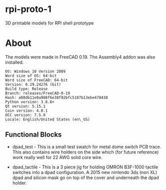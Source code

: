 # rpi-proto-1
3D printable models for RPI shell prototype

# About

The models were made in FreeCAD 0.19. The Assembly4 addon was also installed.

```
OS: Windows 10 Version 2009
Word size of OS: 64-bit
Word size of FreeCAD: 64-bit
Version: 0.19.24276 (Git)
Build type: Release
Branch: releases/FreeCAD-0-19
Hash: a88db11e0a908f6e38f92bfc5187b13ebe470438
Python version: 3.8.6+
Qt version: 5.15.1
Coin version: 4.0.1
OCC version: 7.5.0
Locale: English/United States (en\_US)
```

## Functional Blocks

* dpad\_test - This is a small test swatch for metal dome switch PCB trace. This also contains wire holders on the side which (for future reference) work really well for 22 AWG solid core wire.

* dpad\_tactile - This is a 3 piece jig for holding OMRON B3F-1000 tactile switches into a dpad configuration. A 2015 new nintendo 3ds (non XL) dpad and silicon mask go on top of the cover and underneath the dpad holder.
